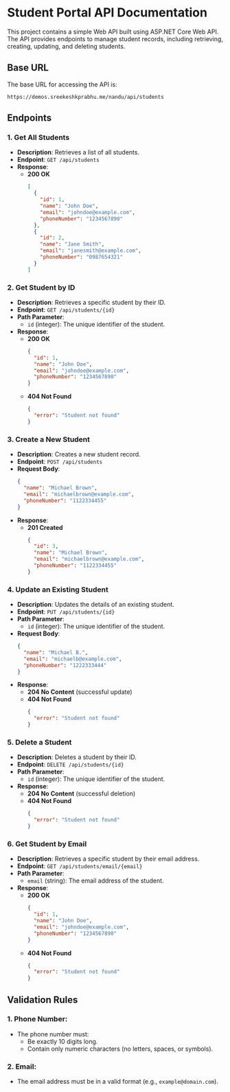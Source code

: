 

# Student Portal API Documentation

This project contains a simple Web API built using ASP.NET Core Web API. The API provides endpoints to manage student records, including retrieving, creating, updating, and deleting students.

## Base URL

The base URL for accessing the API is:

```
https://demos.sreekeshkprabhu.me/nandu/api/students
```

## Endpoints

### 1. **Get All Students**
- **Description**: Retrieves a list of all students.
- **Endpoint**: `GET /api/students`
- **Response**:
  - **200 OK**
    ```json
    [
      {
        "id": 1,
        "name": "John Doe",
        "email": "johndoe@example.com",
        "phoneNumber": "1234567890"
      },
      {
        "id": 2,
        "name": "Jane Smith",
        "email": "janesmith@example.com",
        "phoneNumber": "0987654321"
      }
    ]
    ```

### 2. **Get Student by ID**
- **Description**: Retrieves a specific student by their ID.
- **Endpoint**: `GET /api/students/{id}`
- **Path Parameter**:
  - `id` (integer): The unique identifier of the student.
- **Response**:
  - **200 OK**
    ```json
    {
      "id": 1,
      "name": "John Doe",
      "email": "johndoe@example.com",
      "phoneNumber": "1234567890"
    }
    ```
  - **404 Not Found**
    ```json
    {
      "error": "Student not found"
    }
    ```

### 3. **Create a New Student**
- **Description**: Creates a new student record.
- **Endpoint**: `POST /api/students`
- **Request Body**:
  ```json
  {
    "name": "Michael Brown",
    "email": "michaelbrown@example.com",
    "phoneNumber": "1122334455"
  }
  ```
- **Response**:
  - **201 Created**
    ```json
    {
      "id": 3,
      "name": "Michael Brown",
      "email": "michaelbrown@example.com",
      "phoneNumber": "1122334455"
    }
    ```

### 4. **Update an Existing Student**
- **Description**: Updates the details of an existing student.
- **Endpoint**: `PUT /api/students/{id}`
- **Path Parameter**:
  - `id` (integer): The unique identifier of the student.
- **Request Body**:
  ```json
  {
    "name": "Michael B.",
    "email": "michaelb@example.com",
    "phoneNumber": "1222333444"
  }
  ```
- **Response**:
  - **204 No Content** (successful update)
  - **404 Not Found**
    ```json
    {
      "error": "Student not found"
    }
    ```

### 5. **Delete a Student**
- **Description**: Deletes a student by their ID.
- **Endpoint**: `DELETE /api/students/{id}`
- **Path Parameter**:
  - `id` (integer): The unique identifier of the student.
- **Response**:
  - **204 No Content** (successful deletion)
  - **404 Not Found**
    ```json
    {
      "error": "Student not found"
    }
    ```

### 6. **Get Student by Email**
- **Description**: Retrieves a specific student by their email address.
- **Endpoint**: `GET /api/students/email/{email}`
- **Path Parameter**:
  - `email` (string): The email address of the student.
- **Response**:
  - **200 OK**
    ```json
    {
      "id": 1,
      "name": "John Doe",
      "email": "johndoe@example.com",
      "phoneNumber": "1234567890"
    }
    ```
  - **404 Not Found**
    ```json
    {
      "error": "Student not found"
    }
    ```

## Validation Rules

### 1. **Phone Number**:
- The phone number must:
  - Be exactly 10 digits long.
  - Contain only numeric characters (no letters, spaces, or symbols).

### 2. **Email**:
- The email address must be in a valid format (e.g., `example@domain.com`).

